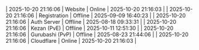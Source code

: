 | 2025-10-20 21:16:06 | Website | Online | 2025-10-20 21:16:03 |
| 2025-10-20 21:16:06 | Registration | Offline | 2025-09-09 16:40:23 |
| 2025-10-20 21:16:06 | Auth Server | Offline | 2025-08-18 09:33:31 |
| 2025-10-20 21:16:06 | Kezan (PvE) | Offline | 2025-10-11 12:51:30 |
| 2025-10-20 21:16:06 | Gurubashi (PvP) | Offline | 2025-08-23 21:44:06 |
| 2025-10-20 21:16:06 | Cloudflare | Online | 2025-10-20 21:16:03 |

